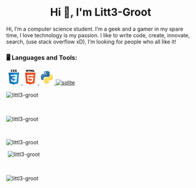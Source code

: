 <h1 align="center">Hi 👋, I'm Litt3-Groot</h1>
Hi, I’m a computer science student. I’m a geek and a gamer in my spare time, I love technology is my passion. I like to write code, create, innovate, search, (use stack overflow xD), I’m looking for people who all like it!
<p align="left">
</p>

<h3 align="left">🖥️ Languages and Tools:</h3>
<p align="left"> <a href="https://www.w3schools.com/css/" target="_blank" rel="noreferrer"> <img src="https://raw.githubusercontent.com/devicons/devicon/master/icons/css3/css3-original-wordmark.svg" alt="css3" width="40" height="40"/> </a> <a href="https://www.w3.org/html/" target="_blank" rel="noreferrer"> <img src="https://raw.githubusercontent.com/devicons/devicon/master/icons/html5/html5-original-wordmark.svg" alt="html5" width="40" height="40"/> </a> <a href="https://www.python.org" target="_blank" rel="noreferrer"> <img src="https://raw.githubusercontent.com/devicons/devicon/master/icons/python/python-original.svg" alt="python" width="40" height="40"/> </a> <a href="https://www.sqlite.org/" target="_blank" rel="noreferrer"> <img src="https://www.vectorlogo.zone/logos/sqlite/sqlite-icon.svg" alt="sqlite" width="40" height="40"/> </a> </p>

<p><img align="center" src="https://github-readme-stats.vercel.app/api/top-langs?username=littl3-groot&show_icons=true&locale=en&layout=compact" alt="littl3-groot" /></p>
<br>
<p><img align="center" src="https://github-readme-streak-stats.herokuapp.com/?user=littl3-groot&" alt="littl3-groot" /></p>
<br>

<p><img align="left" src="https://github-readme-stats.vercel.app/api/top-langs?username=littl3-groot&show_icons=true&locale=en&layout=compact" alt="littl3-groot" /></p>
<br>
<p>&nbsp;<img align="center" src="https://github-readme-stats.vercel.app/api?username=littl3-groot&show_icons=true&locale=en" alt="littl3-groot" /></p>
<br>
<p><img align="center" src="https://github-readme-streak-stats.herokuapp.com/?user=littl3-groot&" alt="littl3-groot" /></p>
